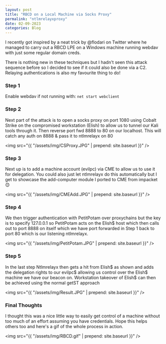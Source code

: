 ```yaml
---
layout: post
title: "RBCD on a Local Machine via Socks Proxy"
permalink: "ntlmrelayxproxy"
date: 02-09-2023
categories: Blog
---
```


I recently got inspired by a neat trick by @flodari on Twitter where he managed to carry out a RBCD LPE on a Windows machine running webdav with just some regular domain creds.

There is nothing new in these techniques but I hadn't seen this attack sequence before so I decided to see if it could also be done via a C2. Relaying authentications is also my favourite thing to do!

### Step 1

Enable webdav if not running with: `net start webclient`

### Step 2

Next part of the attack is to open a socks proxy on port 1080 using Cobalt Strike on the compromised workstation (Elish) to allow us to tunnel our Kali tools through it.
Then reverse port fwd 8888 to 80 on our localhost. This will catch any auth on 8888 & pass it to ntlmrelayx on 80

<img src="{{ "/assets/img/CSProxy.JPG" | prepend: site.baseurl }}" />

### Step 3

Next up is to add a machine account (evilpc) via CME to allow us to use it for delegation. You could also just let ntlmrelayx do this automatically but I get to showcase the add-computer module I ported to CME from impacket😊

<img src="{{ "/assets/img/CMEAdd.JPG" | prepend: site.baseurl }}" />


### Step 4

We then trigger authentication with PetitPotam over proxychains but the key is to specify 127.0.0.1 so PetitPotam acts on the Elish$ host which then calls out to port 8888 on itself which we have port forwarded in Step 1 back to port 80 which is our listening ntlmrelayx.

<img src="{{ "/assets/img/PetitPotam.JPG" | prepend: site.baseurl }}" />

### Step 5

In the last step Ntlmrelayx then gets a hit from Elish$ as shown and adds the delegation rights to our evilpc$ allowing us control over the Elish$ machine we have our beacon on. Workstation takeover of Elish$ can then be achieved using the normal getST approach

<img src="{{ "/assets/img/Result.JPG" | prepend: site.baseurl }}" />


### Final Thoughts

I thought this was a nice little way to easily get control of a machine without too much of an effort assuming you have credentials. Hope this helps others too and here's a gif of the whole process in action.

<img src="{{ "/assets/img/RBCD.gif" | prepend: site.baseurl }}" />
